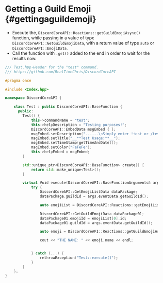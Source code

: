 Getting a Guild Emoji {#gettingaguildemoji}
============
- Execute the, `DiscordCoreAPI::Reactions::getGuildEmojiAsync()` function, while passing in a value of type `DiscordCoreAPI::GetGuildEmojiData`, with a return value of type `auto` or `DiscordCoreAPI::EmojiData`.
- Call the function with `.get()` added to the end in order to wait for the results now.

```cpp
/// Test.hpp-Header for the "test" command.
/// https://github.com/RealTimeChris/DiscordCoreAPI

#pragma once

#include <Index.hpp>

namespace DiscordCoreAPI {

	class Test : public DiscordCoreAPI::BaseFunction {
	  public:
		Test() {
			this->commandName = "test";
			this->helpDescription = "Testing purposes!";
			DiscordCoreAPI::EmbedData msgEmbed { };
			msgEmbed.setDescription("------\nSimply enter !test or /test!\n------");
			msgEmbed.setTitle("__**Test Usage:**__");
			msgEmbed.setTimeStamp(getTimeAndDate());
			msgEmbed.setColor("FeFeFe");
			this->helpEmbed = msgEmbed;
		}

		std::unique_ptr<DiscordCoreAPI::BaseFunction> create() {
			return std::make_unique<Test>();
		}

		virtual Void execute(DiscordCoreAPI::BaseFunctionArguments& args) {
			try {
				DiscordCoreAPI::GetEmojiListData dataPackage;
				dataPackage.guildId = args.eventData.getGuildId();

				auto emojiList = DiscordCoreAPI::Reactions::getEmojiListAsync(dataPackage).get();

				DiscordCoreAPI::GetGuildEmojiData dataPackage01;
				dataPackage01.emojiId = emojiList[0].id;
				dataPackage01.guildId = args.eventData.getGuildId();

				auto emoji = DiscordCoreAPI::Reactions::getGuildEmojiAsync(dataPackage).get();

				cout << "THE NAME: " << emoji.name << endl;


			} catch (...) {
				rethrowException("Test::execute()");
			}
		}
	};
}
```
